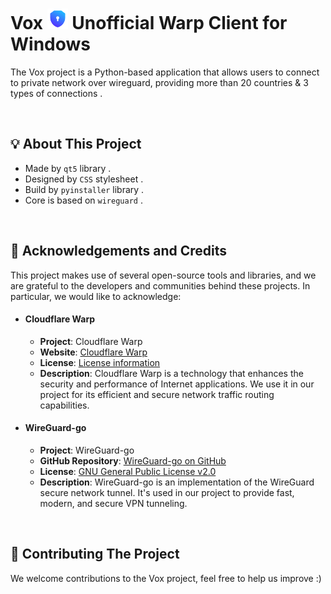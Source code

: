 <h1>
  Vox <a href="#Favicon"><img src="https://raw.githubusercontent.com/Vauth/vox/main/src/media/vpn.png" width="33px"></a> Unofficial Warp Client for Windows
</h1>

The Vox project is a Python-based application that allows users to connect to private network over wireguard, providing more than 20 countries & 3 types of connections .

</br>

## 💡 About This Project
- Made by `qt5` library .
- Designed by `CSS` stylesheet .
- Build by `pyinstaller` library .
- Core is based on `wireguard` .

</br>

## 📝 Acknowledgements and Credits

This project makes use of several open-source tools and libraries, and we are grateful to the developers and communities behind these projects. In particular, we would like to acknowledge:

- #### Cloudflare Warp
  - **Project**: Cloudflare Warp
  - **Website**: [Cloudflare Warp](https://www.cloudflare.com/products/warp/)
  - **License**: [License information](https://www.cloudflare.com/application/terms/)
  - **Description**: Cloudflare Warp is a technology that enhances the security and performance of Internet applications. We use it in our project for its efficient and secure network traffic routing capabilities.

- #### WireGuard-go
  - **Project**: WireGuard-go
  - **GitHub Repository**: [WireGuard-go on GitHub](https://github.com/WireGuard/wireguard-go)
  - **License**: [GNU General Public License v2.0](https://github.com/WireGuard/wireguard-go/blob/master/COPYING)
  - **Description**: WireGuard-go is an implementation of the WireGuard secure network tunnel. It's used in our project to provide fast, modern, and secure VPN tunneling.

</br>

## 🔨 Contributing The Project
We welcome contributions to the Vox project, feel free to help us improve :)

